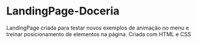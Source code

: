 # LandingPage-Doceria
LandingPage criada para testar novos exemplos de animação no menu e treinar posicionamento de elementos na página. Criada com HTML e CSS
